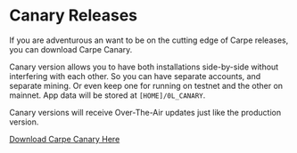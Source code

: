 # Canary Releases

If you are adventurous an want to be on the cutting edge of Carpe releases, you can download Carpe Canary.

Canary version allows you to have both installations side-by-side without interfering with each other. So you can have separate accounts, and separate mining. Or even keep one for running on testnet and the other on mainnet. App data will be stored at `[HOME]/0L_CANARY`.

Canary versions will receive Over-The-Air updates just like the production version.

[Download Carpe Canary Here](https://github.com/0LNetworkCommunity/carpe/releases/tag/v1.0.0-16-canary)




